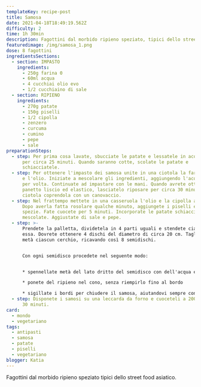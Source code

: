 ```yaml
---
templateKey: recipe-post
title: Samosa
date: 2021-04-18T18:49:19.562Z
difficulty: 2
time: 1h 30min
description: Fagottini dal morbido ripieno speziato, tipici dello street food asiatico .
featuredimage: /img/samosa_1.png
dose: 8 fagottini
ingredientsSections:
  - section: IMPASTO
    ingredients:
      - 250g farina 0
      - 60ml acqua
      - 4 cucchiai olio evo
      - 1/2 cucchiaino di sale
  - section: RIPIENO
    ingredients:
      - 270g patate
      - 150g piselli
      - 1/2 cipolla
      - zenzero
      - curcuma
      - cumino
      - pepe
      - sale
preparationSteps:
  - step: Per prima cosa lavate, sbucciate le patate e lessatele in acqua bollente
      per circa 25 minuti. Quando saranno cotte, scolate le patate e
      schiacciatele.
  - step: Per ottenere l'impasto dei samosa unite in una ciotola la farina, il sale
      e l'olio. Iniziate a mescolare gli ingredienti, aggiungendo l'acqua poco
      per volta. Continuate ad impastare con le mani. Quando avrete ottenuto un
      panetto liscio ed elastico, lasciatelo riposare per circa 30 minuti in una
      ciotola coprendola con un canovaccio.
  - step: Nel frattempo mettete in una casseruola l'olio e la cipolla a pezzetti.
      Dopo averla fatta rosolare qualche minuto, aggiungete i piselli e le
      spezie. Fate cuocete per 5 minuti. Incorporate le patate schiacciate e
      mescolate. Aggiustate di sale e pepe.
  - step: >-
      Prendete la palletta, dividetela in 4 parti uguali e stendete ciascuna di
      essa. Dovrete ottenere 4 dischi del diametro di circa 20 cm. Tagliate a
      metà ciascun cerchio, ricavando così 8 semidischi.


      Con ogni semidisco procedete nel seguente modo:


      * spennellate metà del lato dritto del semidisco con dell'acqua e formate un cono facendo combaciare le due metà del lato dritto. L'acqua farà da collante e potrete così procedere con il riempimento

      * ponete del ripieno nel cono, senza riempirlo fino al bordo

      * sigillate i bordi per chiudere il samosa, aiutandovi sempre con dell'acqua
  - step: Disponete i samosi su una leccarda da forno e cuoceteli a 200°C per circa
      30 minuti.
card:
  - mondo
  - vegetariano
tags:
  - antipasti
  - samosa
  - patate
  - piselli
  - vegetariano
blogger: Katia
---
```

Fagottini dal morbido ripieno speziato tipici dello street food asiatico.
